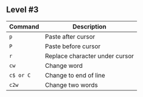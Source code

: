 ## Level #3

Command		| Description
---		| ---
`p`		| Paste after cursor
`P`		| Paste before cursor
`r`		| Replace character under cursor
`cw`		| Change word
`c$ or C`	| Change to end of line
`c2w`		| Change two words
